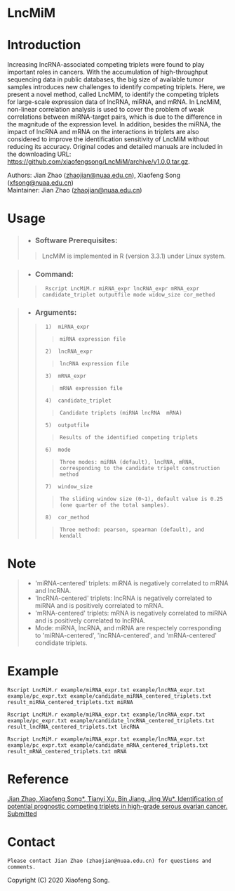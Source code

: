 # LncMiM

# Introduction
Increasing lncRNA-associated competing triplets were found to play important roles in cancers. With the accumulation of high-throughput sequencing data in public databases, the big size of available tumor samples introduces new challenges to identify competing triplets. Here, we present a novel method, called LncMiM, to identify the competing triplets for large-scale expression data of lncRNA, miRNA, and mRNA. In LncMiM, non-linear correlation analysis is used to cover the problem of weak correlations between miRNA-target pairs, which is due to the difference in the magnitude of the expression level. In addition, besides the miRNA, the impact of lncRNA and mRNA on the interactions in triplets are also considered to improve the identification sensitivity of LncMiM without reducing its accuracy. Original codes and detailed manuals are included in the downloading URL: https://github.com/xiaofengsong/LncMiM/archive/v1.0.0.tar.gz.

Authors: Jian Zhao (zhaojian@nuaa.edu.cn), Xiaofeng Song (xfsong@nuaa.edu.cn) <br>
Maintainer: Jian Zhao (zhaojian@nuaa.edu.cn)


# Usage
>* ### Software Prerequisites:
>> LncMiM is implemented in R (version 3.3.1) under Linux system.

>* ### Command: 
>>      Rscript LncMiM.r miRNA_expr lncRNA_expr mRNA_expr candidate_triplet outputfile mode widow_size cor_method  
	
>* ### Arguments:
>>      1)  miRNA_expr
>>>		miRNA expression file
>>      2)  lncRNA_expr
>>>		lncRNA expression file
>>      3)  mRNA_expr
>>>		mRNA expression file
>>      4)  candidate_triplet
>>>		Candidate triplets (miRNA lncRNA  mRNA)
>>      5)  outputfile
>>>		Results of the identified competing triplets
>>      6)  mode
>>>		Three modes: miRNA (default), lncRNA, mRNA, corresponding to the candidate tripelt construction method
>>      7)  window_size
>>>		The sliding window size (0~1), default value is 0.25 (one quarter of the total samples).
>>      8)  cor_method
>>>		Three method: pearson, spearman (default), and kendall

# Note
> * 'miRNA-centered' triplets: miRNA is negatively correlated to mRNA and lncRNA. <br>
> * 'lncRNA-centered' triplets: lncRNA is negatively correlated to miRNA and is positively correlated to mRNA. <br>
> * 'mRNA-centered' triplets: mRNA is negatively correlated to miRNA and is positively correlated to lncRNA. <br>
> * Mode: miRNA, lncRNA, and mRNA are respectely corresponding to 'miRNA-centered', 'lncRNA-centered', and 'mRNA-centered' condidate triplets. <br> 

# Example
	Rscript LncMiM.r example/miRNA_expr.txt example/lncRNA_expr.txt example/pc_expr.txt example/candidate_miRNA_centered_triplets.txt result_miRNA_centered_triplets.txt miRNA

	Rscript LncMiM.r example/miRNA_expr.txt example/lncRNA_expr.txt example/pc_expr.txt example/candidate_lncRNA_centered_triplets.txt result_lncRNA_centered_triplets.txt lncRNA

	Rscript LncMiM.r example/miRNA_expr.txt example/lncRNA_expr.txt example/pc_expr.txt example/candidate_mRNA_centered_triplets.txt result_mRNA_centered_triplets.txt mRNA

# Reference
[Jian Zhao, Xiaofeng Song*, Tianyi Xu, Bin Jiang, Jing Wu*. Identification of potential prognostic competing triplets in high-grade serous ovarian cancer. Submitted](https://github.com/xiaofengsong/LncMiM)
# Contact
	Please contact Jian Zhao (zhaojian@nuaa.edu.cn) for questions and comments.

Copyright (C) 2020 Xiaofeng Song.
